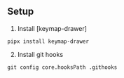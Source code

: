 
## Setup
1. Install [keymap-drawer]
```
pipx install keymap-drawer
```
2. Install git hooks
```
git config core.hooksPath .githooks
```

